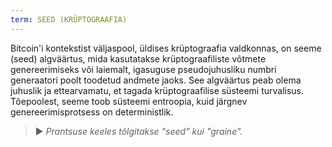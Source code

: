 ```yaml
---
term: SEED (KRÜPTOGRAAFIA)
---
```


Bitcoin'i kontekstist väljaspool, üldises krüptograafia valdkonnas, on seeme (seed) algväärtus, mida kasutatakse krüptograafiliste võtmete genereerimiseks või laiemalt, igasuguse pseudojuhusliku numbri generaatori poolt toodetud andmete jaoks. See algväärtus peab olema juhuslik ja ettearvamatu, et tagada krüptograafilise süsteemi turvalisus. Tõepoolest, seeme toob süsteemi entroopia, kuid järgnev genereerimisprotsess on deterministlik.

> ► *Prantsuse keeles tõlgitakse "seed" kui "graine".*